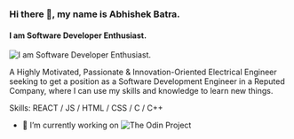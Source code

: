 ### Hi there 👋, my name is Abhishek Batra.
#### I am Software Developer Enthusiast.
![I am Software Developer Enthusiast.](https://bs-uploads.toptal.io/blackfish-uploads/components/seo/content/og_image_file/og_image/777143/1115R_Unlimited_Scale_Lina_Social-0047612400f8e0ce916950fa5db6fb25-4b37b029373f8c197bbd6de8b82fcd00.png)

A Highly Motivated, Passionate & Innovation-Oriented Electrical Engineer seeking to get a position as a Software Development Engineer in a Reputed Company, where I can use my skills and knowledge to learn new things.

Skills: REACT / JS / HTML / CSS / C / C++

- 🔭 I’m currently working on ![The Odin Project](https://www.theodinproject.com/paths/foundations/courses/foundations)
